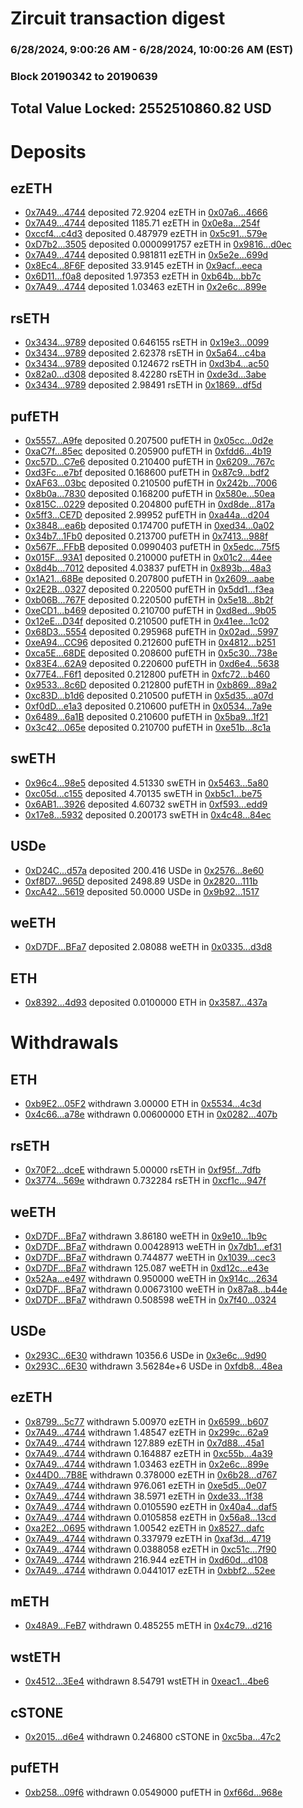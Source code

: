 # Zircuit transaction digest
### 6/28/2024, 9:00:26 AM - 6/28/2024, 10:00:26 AM (EST)
### Block 20190342 to 20190639

## Total Value Locked: 2552510860.82 USD

# Deposits
## ezETH
- [0x7A49...4744](https://etherscan.io/address/0x7A493Be5c2ce014cD049Bf178a1ac0Db1B434744) deposited 72.9204 ezETH in [0x07a6...4666](https://etherscan.io/tx/0x7A493Be5c2ce014cD049Bf178a1ac0Db1B434744)
- [0x7A49...4744](https://etherscan.io/address/0x7A493Be5c2ce014cD049Bf178a1ac0Db1B434744) deposited 1185.71 ezETH in [0x0e8a...254f](https://etherscan.io/tx/0x7A493Be5c2ce014cD049Bf178a1ac0Db1B434744)
- [0xccf4...c4d3](https://etherscan.io/address/0xccf4dA0A97D7D433b77AEb138F512a8207Eac4d3) deposited 0.487979 ezETH in [0x5c91...579e](https://etherscan.io/tx/0xccf4dA0A97D7D433b77AEb138F512a8207Eac4d3)
- [0xD7b2...3505](https://etherscan.io/address/0xD7b29e543CD25b571e518e6694f1212b983e3505) deposited 0.0000991757 ezETH in [0x9816...d0ec](https://etherscan.io/tx/0xD7b29e543CD25b571e518e6694f1212b983e3505)
- [0x7A49...4744](https://etherscan.io/address/0x7A493Be5c2ce014cD049Bf178a1ac0Db1B434744) deposited 0.981811 ezETH in [0x5e2e...699d](https://etherscan.io/tx/0x7A493Be5c2ce014cD049Bf178a1ac0Db1B434744)
- [0x8Ec4...8F6F](https://etherscan.io/address/0x8Ec465b59D1e87d4D456876614DaFEa1Bc218F6F) deposited 33.9145 ezETH in [0x9acf...eeca](https://etherscan.io/tx/0x8Ec465b59D1e87d4D456876614DaFEa1Bc218F6F)
- [0x6D11...f0a8](https://etherscan.io/address/0x6D1105BA1b4eFfB4073e99Df2c8FF17EBfFFf0a8) deposited 1.97353 ezETH in [0xb64b...bb7c](https://etherscan.io/tx/0x6D1105BA1b4eFfB4073e99Df2c8FF17EBfFFf0a8)
- [0x7A49...4744](https://etherscan.io/address/0x7A493Be5c2ce014cD049Bf178a1ac0Db1B434744) deposited 1.03463 ezETH in [0x2e6c...899e](https://etherscan.io/tx/0x7A493Be5c2ce014cD049Bf178a1ac0Db1B434744)
## rsETH
- [0x3434...9789](https://etherscan.io/address/0x34349c5569e7B846c3558961552D2202760A9789) deposited 0.646155 rsETH in [0x19e3...0099](https://etherscan.io/tx/0x34349c5569e7B846c3558961552D2202760A9789)
- [0x3434...9789](https://etherscan.io/address/0x34349c5569e7B846c3558961552D2202760A9789) deposited 2.62378 rsETH in [0x5a64...c4ba](https://etherscan.io/tx/0x34349c5569e7B846c3558961552D2202760A9789)
- [0x3434...9789](https://etherscan.io/address/0x34349c5569e7B846c3558961552D2202760A9789) deposited 0.124672 rsETH in [0xd3b4...ac50](https://etherscan.io/tx/0x34349c5569e7B846c3558961552D2202760A9789)
- [0x82a0...d308](https://etherscan.io/address/0x82a02b70D54d393F4778CDEa09220f1bFBf5d308) deposited 8.42280 rsETH in [0xde3d...3abe](https://etherscan.io/tx/0x82a02b70D54d393F4778CDEa09220f1bFBf5d308)
- [0x3434...9789](https://etherscan.io/address/0x34349c5569e7B846c3558961552D2202760A9789) deposited 2.98491 rsETH in [0x1869...df5d](https://etherscan.io/tx/0x34349c5569e7B846c3558961552D2202760A9789)
## pufETH
- [0x5557...A9fe](https://etherscan.io/address/0x555787bE8f9f6ade91Dd84D91D49EFB1e80CA9fe) deposited 0.207500 pufETH in [0x05cc...0d2e](https://etherscan.io/tx/0x555787bE8f9f6ade91Dd84D91D49EFB1e80CA9fe)
- [0xaC7f...85ec](https://etherscan.io/address/0xaC7fc922e8977ACDE49DF9b54C6544b5b10285ec) deposited 0.205900 pufETH in [0xfdd6...4b19](https://etherscan.io/tx/0xaC7fc922e8977ACDE49DF9b54C6544b5b10285ec)
- [0xc57D...C7e6](https://etherscan.io/address/0xc57D5654Cb64ea4C0aB401Fd933056648b33C7e6) deposited 0.210400 pufETH in [0x6209...767c](https://etherscan.io/tx/0xc57D5654Cb64ea4C0aB401Fd933056648b33C7e6)
- [0xd3Fc...e7bf](https://etherscan.io/address/0xd3FcdC243cB6f97BdC808F1B04F9Add3E27Be7bf) deposited 0.168600 pufETH in [0x87c9...bdf2](https://etherscan.io/tx/0xd3FcdC243cB6f97BdC808F1B04F9Add3E27Be7bf)
- [0xAF63...03bc](https://etherscan.io/address/0xAF637Dd474bf7FE345f7D3662cE6d8C9ebc503bc) deposited 0.210500 pufETH in [0x242b...7006](https://etherscan.io/tx/0xAF637Dd474bf7FE345f7D3662cE6d8C9ebc503bc)
- [0x8b0a...7830](https://etherscan.io/address/0x8b0aE3876B1f239decaF383543546345BAFc7830) deposited 0.168200 pufETH in [0x580e...50ea](https://etherscan.io/tx/0x8b0aE3876B1f239decaF383543546345BAFc7830)
- [0x815C...0229](https://etherscan.io/address/0x815CD30B4F640477B13D98D8b1C762F05a9a0229) deposited 0.204800 pufETH in [0xd8de...817a](https://etherscan.io/tx/0x815CD30B4F640477B13D98D8b1C762F05a9a0229)
- [0x5ff3...CE7D](https://etherscan.io/address/0x5ff3db417596723991be029d5c2726569468CE7D) deposited 2.99952 pufETH in [0xa44a...d204](https://etherscan.io/tx/0x5ff3db417596723991be029d5c2726569468CE7D)
- [0x3848...ea6b](https://etherscan.io/address/0x38488FA76779C4D20c863CA235252624071aea6b) deposited 0.174700 pufETH in [0xed34...0a02](https://etherscan.io/tx/0x38488FA76779C4D20c863CA235252624071aea6b)
- [0x34b7...1Fb0](https://etherscan.io/address/0x34b74df3DB307BcA9232cF75AcbEa472Db381Fb0) deposited 0.213700 pufETH in [0x7413...988f](https://etherscan.io/tx/0x34b74df3DB307BcA9232cF75AcbEa472Db381Fb0)
- [0x567F...FFbB](https://etherscan.io/address/0x567F535fF122174d671e7b0A5872d0Ae3D32FFbB) deposited 0.0990403 pufETH in [0x5edc...75f5](https://etherscan.io/tx/0x567F535fF122174d671e7b0A5872d0Ae3D32FFbB)
- [0x015F...93A1](https://etherscan.io/address/0x015F320980754d333386325E4Baeb9739a6093A1) deposited 0.210000 pufETH in [0x01c2...44ee](https://etherscan.io/tx/0x015F320980754d333386325E4Baeb9739a6093A1)
- [0x8d4b...7012](https://etherscan.io/address/0x8d4b39954480a40A9Ee3bEf61bb24666f74d7012) deposited 4.03837 pufETH in [0x893b...48a3](https://etherscan.io/tx/0x8d4b39954480a40A9Ee3bEf61bb24666f74d7012)
- [0x1A21...68Be](https://etherscan.io/address/0x1A210B619Df6fD96b0c2A6e68b499CEFa3Cd68Be) deposited 0.207800 pufETH in [0x2609...aabe](https://etherscan.io/tx/0x1A210B619Df6fD96b0c2A6e68b499CEFa3Cd68Be)
- [0x2E2B...0327](https://etherscan.io/address/0x2E2B51BD6E437db5708826A9CABfB0BAb9b10327) deposited 0.220500 pufETH in [0x5dd1...f3ea](https://etherscan.io/tx/0x2E2B51BD6E437db5708826A9CABfB0BAb9b10327)
- [0xb06B...767F](https://etherscan.io/address/0xb06BDDB636106F6459724075b3faBEa2F743767F) deposited 0.220500 pufETH in [0x5e18...8b2f](https://etherscan.io/tx/0xb06BDDB636106F6459724075b3faBEa2F743767F)
- [0xeCD1...b469](https://etherscan.io/address/0xeCD14d2701bB83Fb3cE415236B4dD6674AdEb469) deposited 0.210700 pufETH in [0xd8ed...9b05](https://etherscan.io/tx/0xeCD14d2701bB83Fb3cE415236B4dD6674AdEb469)
- [0x12eE...D34f](https://etherscan.io/address/0x12eE5a9B33b4a39395fE95FC5e389b1a3AE1D34f) deposited 0.210500 pufETH in [0x41ee...1c02](https://etherscan.io/tx/0x12eE5a9B33b4a39395fE95FC5e389b1a3AE1D34f)
- [0x68D3...5554](https://etherscan.io/address/0x68D3c172c13753091347ed51C712587B33eB5554) deposited 0.295968 pufETH in [0x02ad...5997](https://etherscan.io/tx/0x68D3c172c13753091347ed51C712587B33eB5554)
- [0xeA94...CC96](https://etherscan.io/address/0xeA94aF19Ff0451e283D510b32AfB93DD640fCC96) deposited 0.212600 pufETH in [0x4812...b251](https://etherscan.io/tx/0xeA94aF19Ff0451e283D510b32AfB93DD640fCC96)
- [0xca5E...68DE](https://etherscan.io/address/0xca5Ea9DE67a108c26f65ecaaf133EC853cF668DE) deposited 0.208600 pufETH in [0x5c30...738e](https://etherscan.io/tx/0xca5Ea9DE67a108c26f65ecaaf133EC853cF668DE)
- [0x83E4...62A9](https://etherscan.io/address/0x83E468e781A6B86357787C07B632a7a8D57d62A9) deposited 0.220600 pufETH in [0xd6e4...5638](https://etherscan.io/tx/0x83E468e781A6B86357787C07B632a7a8D57d62A9)
- [0x77E4...F6f1](https://etherscan.io/address/0x77E493e11DA621C881a20C9573EF4FE71565F6f1) deposited 0.212800 pufETH in [0xfc72...b460](https://etherscan.io/tx/0x77E493e11DA621C881a20C9573EF4FE71565F6f1)
- [0x9533...8c6D](https://etherscan.io/address/0x953396C18A5e617cEbcc0F005394ED88DFf08c6D) deposited 0.212800 pufETH in [0xb869...89a2](https://etherscan.io/tx/0x953396C18A5e617cEbcc0F005394ED88DFf08c6D)
- [0xc83D...b1d6](https://etherscan.io/address/0xc83D8c8F06c876324D39699dDED41c6433C2b1d6) deposited 0.210500 pufETH in [0x5d35...a07d](https://etherscan.io/tx/0xc83D8c8F06c876324D39699dDED41c6433C2b1d6)
- [0xf0dD...e1a3](https://etherscan.io/address/0xf0dD0f24868D4B89537B7d9328c9FDCA63B1e1a3) deposited 0.210600 pufETH in [0x0534...7a9e](https://etherscan.io/tx/0xf0dD0f24868D4B89537B7d9328c9FDCA63B1e1a3)
- [0x6489...6a1B](https://etherscan.io/address/0x6489438dE99Bb8868B13B4Ff2707a970B97d6a1B) deposited 0.210600 pufETH in [0x5ba9...1f21](https://etherscan.io/tx/0x6489438dE99Bb8868B13B4Ff2707a970B97d6a1B)
- [0x3c42...065e](https://etherscan.io/address/0x3c42f99531b9Eca53BcfB6f5959480910Ddc065e) deposited 0.210700 pufETH in [0xe51b...8c1a](https://etherscan.io/tx/0x3c42f99531b9Eca53BcfB6f5959480910Ddc065e)
## swETH
- [0x96c4...98e5](https://etherscan.io/address/0x96c4217E86e610eFBbA0FB0E0E838B55648598e5) deposited 4.51330 swETH in [0x5463...5a80](https://etherscan.io/tx/0x96c4217E86e610eFBbA0FB0E0E838B55648598e5)
- [0xc05d...c155](https://etherscan.io/address/0xc05d51b38a566d25Bc6F29B4000D1cb334dCc155) deposited 4.70135 swETH in [0xb5c1...be75](https://etherscan.io/tx/0xc05d51b38a566d25Bc6F29B4000D1cb334dCc155)
- [0x6AB1...3926](https://etherscan.io/address/0x6AB14ea4984250EA51afE5A58aCB2bfD8E623926) deposited 4.60732 swETH in [0xf593...edd9](https://etherscan.io/tx/0x6AB14ea4984250EA51afE5A58aCB2bfD8E623926)
- [0x17e8...5932](https://etherscan.io/address/0x17e8Bc57420D83EA00FA43A31b6d99eA962E5932) deposited 0.200173 swETH in [0x4c48...84ec](https://etherscan.io/tx/0x17e8Bc57420D83EA00FA43A31b6d99eA962E5932)
## USDe
- [0xD24C...d57a](https://etherscan.io/address/0xD24Cfe2d0fa81369ca6291c28ac5426e16B6d57a) deposited 200.416 USDe in [0x2576...8e60](https://etherscan.io/tx/0xD24Cfe2d0fa81369ca6291c28ac5426e16B6d57a)
- [0xf8D7...965D](https://etherscan.io/address/0xf8D7A56F3B934CC374aA01C5c71B18214d43965D) deposited 2498.89 USDe in [0x2820...111b](https://etherscan.io/tx/0xf8D7A56F3B934CC374aA01C5c71B18214d43965D)
- [0xcA42...5619](https://etherscan.io/address/0xcA426D388b16390BF1b5935d97E799Dc723b5619) deposited 50.0000 USDe in [0x9b92...1517](https://etherscan.io/tx/0xcA426D388b16390BF1b5935d97E799Dc723b5619)
## weETH
- [0xD7DF...BFa7](https://etherscan.io/address/0xD7DF7E085214743530afF339aFC420c7c720BFa7) deposited 2.08088 weETH in [0x0335...d3d8](https://etherscan.io/tx/0xD7DF7E085214743530afF339aFC420c7c720BFa7)
## ETH
- [0x8392...4d93](https://etherscan.io/address/0x839297Fd17D49fFc4DAcf7549c9faFEf31E24d93) deposited 0.0100000 ETH in [0x3587...437a](https://etherscan.io/tx/0x839297Fd17D49fFc4DAcf7549c9faFEf31E24d93)
# Withdrawals
## ETH
- [0xb9E2...05F2](https://etherscan.io/address/0xb9E2Ca276b418B8b45aD612bfdd1fA734AD805F2) withdrawn 3.00000 ETH in [0x5534...4c3d](https://etherscan.io/tx/0xb9E2Ca276b418B8b45aD612bfdd1fA734AD805F2)
- [0x4c66...a78e](https://etherscan.io/address/0x4c66326C2eEc6c1063C08fF70579d9E0eb93a78e) withdrawn 0.00600000 ETH in [0x0282...407b](https://etherscan.io/tx/0x4c66326C2eEc6c1063C08fF70579d9E0eb93a78e)
## rsETH
- [0x70F2...dceE](https://etherscan.io/address/0x70F256DC42E7f6eC5c59466A4Eb3e888d4A4dceE) withdrawn 5.00000 rsETH in [0xf95f...7dfb](https://etherscan.io/tx/0x70F256DC42E7f6eC5c59466A4Eb3e888d4A4dceE)
- [0x3774...569e](https://etherscan.io/address/0x3774E8d37bBf8Dce118A718a0e589904488D569e) withdrawn 0.732284 rsETH in [0xcf1c...947f](https://etherscan.io/tx/0x3774E8d37bBf8Dce118A718a0e589904488D569e)
## weETH
- [0xD7DF...BFa7](https://etherscan.io/address/0xD7DF7E085214743530afF339aFC420c7c720BFa7) withdrawn 3.86180 weETH in [0x9e10...1b9c](https://etherscan.io/tx/0xD7DF7E085214743530afF339aFC420c7c720BFa7)
- [0xD7DF...BFa7](https://etherscan.io/address/0xD7DF7E085214743530afF339aFC420c7c720BFa7) withdrawn 0.00428913 weETH in [0x7db1...ef31](https://etherscan.io/tx/0xD7DF7E085214743530afF339aFC420c7c720BFa7)
- [0xD7DF...BFa7](https://etherscan.io/address/0xD7DF7E085214743530afF339aFC420c7c720BFa7) withdrawn 0.744877 weETH in [0x1039...cec3](https://etherscan.io/tx/0xD7DF7E085214743530afF339aFC420c7c720BFa7)
- [0xD7DF...BFa7](https://etherscan.io/address/0xD7DF7E085214743530afF339aFC420c7c720BFa7) withdrawn 125.087 weETH in [0xd12c...e43e](https://etherscan.io/tx/0xD7DF7E085214743530afF339aFC420c7c720BFa7)
- [0x52Aa...e497](https://etherscan.io/address/0x52Aa899454998Be5b000Ad077a46Bbe360F4e497) withdrawn 0.950000 weETH in [0x914c...2634](https://etherscan.io/tx/0x52Aa899454998Be5b000Ad077a46Bbe360F4e497)
- [0xD7DF...BFa7](https://etherscan.io/address/0xD7DF7E085214743530afF339aFC420c7c720BFa7) withdrawn 0.00673100 weETH in [0x87a8...b44e](https://etherscan.io/tx/0xD7DF7E085214743530afF339aFC420c7c720BFa7)
- [0xD7DF...BFa7](https://etherscan.io/address/0xD7DF7E085214743530afF339aFC420c7c720BFa7) withdrawn 0.508598 weETH in [0x7f40...0324](https://etherscan.io/tx/0xD7DF7E085214743530afF339aFC420c7c720BFa7)
## USDe
- [0x293C...6E30](https://etherscan.io/address/0x293C6937D8D82e05B01335F7B33FBA0c8e256E30) withdrawn 10356.6 USDe in [0x3e6c...9d90](https://etherscan.io/tx/0x293C6937D8D82e05B01335F7B33FBA0c8e256E30)
- [0x293C...6E30](https://etherscan.io/address/0x293C6937D8D82e05B01335F7B33FBA0c8e256E30) withdrawn 3.56284e+6 USDe in [0xfdb8...48ea](https://etherscan.io/tx/0x293C6937D8D82e05B01335F7B33FBA0c8e256E30)
## ezETH
- [0x8799...5c77](https://etherscan.io/address/0x8799e3C0bDb2A8bA6dFe6911447624eB0fB95c77) withdrawn 5.00970 ezETH in [0x6599...b607](https://etherscan.io/tx/0x8799e3C0bDb2A8bA6dFe6911447624eB0fB95c77)
- [0x7A49...4744](https://etherscan.io/address/0x7A493Be5c2ce014cD049Bf178a1ac0Db1B434744) withdrawn 1.48547 ezETH in [0x299c...62a9](https://etherscan.io/tx/0x7A493Be5c2ce014cD049Bf178a1ac0Db1B434744)
- [0x7A49...4744](https://etherscan.io/address/0x7A493Be5c2ce014cD049Bf178a1ac0Db1B434744) withdrawn 127.889 ezETH in [0x7d88...45a1](https://etherscan.io/tx/0x7A493Be5c2ce014cD049Bf178a1ac0Db1B434744)
- [0x7A49...4744](https://etherscan.io/address/0x7A493Be5c2ce014cD049Bf178a1ac0Db1B434744) withdrawn 0.164887 ezETH in [0xc55b...4a39](https://etherscan.io/tx/0x7A493Be5c2ce014cD049Bf178a1ac0Db1B434744)
- [0x7A49...4744](https://etherscan.io/address/0x7A493Be5c2ce014cD049Bf178a1ac0Db1B434744) withdrawn 1.03463 ezETH in [0x2e6c...899e](https://etherscan.io/tx/0x7A493Be5c2ce014cD049Bf178a1ac0Db1B434744)
- [0x44D0...7B8E](https://etherscan.io/address/0x44D0C6b41A802d9D5b7DF13ccDCc1a9FF7977B8E) withdrawn 0.378000 ezETH in [0x6b28...d767](https://etherscan.io/tx/0x44D0C6b41A802d9D5b7DF13ccDCc1a9FF7977B8E)
- [0x7A49...4744](https://etherscan.io/address/0x7A493Be5c2ce014cD049Bf178a1ac0Db1B434744) withdrawn 976.061 ezETH in [0xe5d5...0e07](https://etherscan.io/tx/0x7A493Be5c2ce014cD049Bf178a1ac0Db1B434744)
- [0x7A49...4744](https://etherscan.io/address/0x7A493Be5c2ce014cD049Bf178a1ac0Db1B434744) withdrawn 38.5971 ezETH in [0xde33...1f38](https://etherscan.io/tx/0x7A493Be5c2ce014cD049Bf178a1ac0Db1B434744)
- [0x7A49...4744](https://etherscan.io/address/0x7A493Be5c2ce014cD049Bf178a1ac0Db1B434744) withdrawn 0.0105590 ezETH in [0x40a4...daf5](https://etherscan.io/tx/0x7A493Be5c2ce014cD049Bf178a1ac0Db1B434744)
- [0x7A49...4744](https://etherscan.io/address/0x7A493Be5c2ce014cD049Bf178a1ac0Db1B434744) withdrawn 0.0105858 ezETH in [0x56a8...13cd](https://etherscan.io/tx/0x7A493Be5c2ce014cD049Bf178a1ac0Db1B434744)
- [0xa2E2...0695](https://etherscan.io/address/0xa2E2aDDAB8de6Cf6acF0d2816AE5571cc36B0695) withdrawn 1.00542 ezETH in [0x8527...dafc](https://etherscan.io/tx/0xa2E2aDDAB8de6Cf6acF0d2816AE5571cc36B0695)
- [0x7A49...4744](https://etherscan.io/address/0x7A493Be5c2ce014cD049Bf178a1ac0Db1B434744) withdrawn 0.337979 ezETH in [0xaf3d...4719](https://etherscan.io/tx/0x7A493Be5c2ce014cD049Bf178a1ac0Db1B434744)
- [0x7A49...4744](https://etherscan.io/address/0x7A493Be5c2ce014cD049Bf178a1ac0Db1B434744) withdrawn 0.0388058 ezETH in [0xc51c...7f90](https://etherscan.io/tx/0x7A493Be5c2ce014cD049Bf178a1ac0Db1B434744)
- [0x7A49...4744](https://etherscan.io/address/0x7A493Be5c2ce014cD049Bf178a1ac0Db1B434744) withdrawn 216.944 ezETH in [0xd60d...d108](https://etherscan.io/tx/0x7A493Be5c2ce014cD049Bf178a1ac0Db1B434744)
- [0x7A49...4744](https://etherscan.io/address/0x7A493Be5c2ce014cD049Bf178a1ac0Db1B434744) withdrawn 0.0441017 ezETH in [0xbbf2...52ee](https://etherscan.io/tx/0x7A493Be5c2ce014cD049Bf178a1ac0Db1B434744)
## mETH
- [0x48A9...FeB7](https://etherscan.io/address/0x48A9789428F2067338D02B1EF3612DF64F05FeB7) withdrawn 0.485255 mETH in [0x4c79...d216](https://etherscan.io/tx/0x48A9789428F2067338D02B1EF3612DF64F05FeB7)
## wstETH
- [0x4512...3Ee4](https://etherscan.io/address/0x4512d1577517a46fc81111F8db4fA286B38D3Ee4) withdrawn 8.54791 wstETH in [0xeac1...4be6](https://etherscan.io/tx/0x4512d1577517a46fc81111F8db4fA286B38D3Ee4)
## cSTONE
- [0x2015...d6e4](https://etherscan.io/address/0x2015fC6B91B9A77F198f522D637e242f38ffd6e4) withdrawn 0.246800 cSTONE in [0xc5ba...47c2](https://etherscan.io/tx/0x2015fC6B91B9A77F198f522D637e242f38ffd6e4)
## pufETH
- [0xb258...09f6](https://etherscan.io/address/0xb258debAd635a96a801568aDC30ad64A3eef09f6) withdrawn 0.0549000 pufETH in [0xf66d...968e](https://etherscan.io/tx/0xb258debAd635a96a801568aDC30ad64A3eef09f6)
